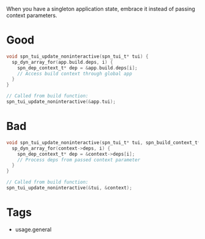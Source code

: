 When you have a singleton application state, embrace it instead of passing context parameters.

# Good
```c
void spn_tui_update_noninteractive(spn_tui_t* tui) {
  sp_dyn_array_for(app.build.deps, i) {
    spn_dep_context_t* dep = &app.build.deps[i];
    // Access build context through global app
  }
}

// Called from build function:
spn_tui_update_noninteractive(&app.tui);
```

# Bad
```c
void spn_tui_update_noninteractive(spn_tui_t* tui, spn_build_context_t* context) {
  sp_dyn_array_for(context->deps, i) {
    spn_dep_context_t* dep = &context->deps[i];
    // Process deps from passed context parameter
  }
}

// Called from build function:
spn_tui_update_noninteractive(&tui, &context);
```

# Tags
- usage.general
